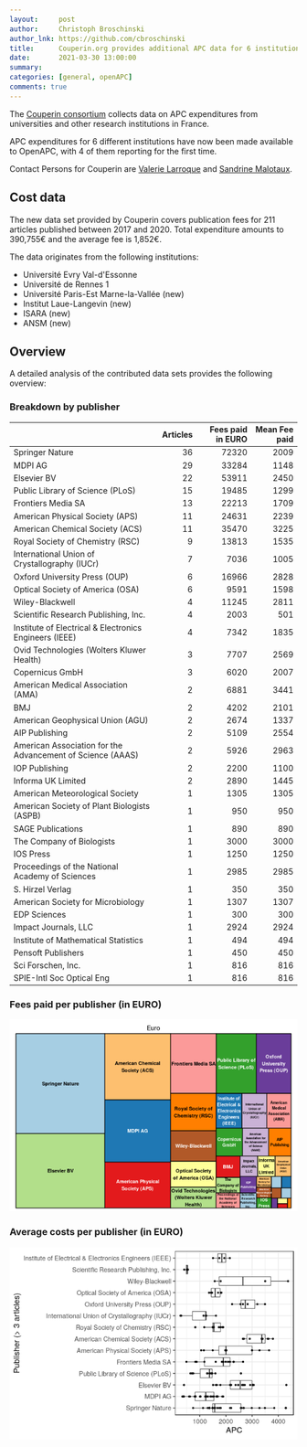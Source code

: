```yaml
---
layout:     post
author:     Christoph Broschinski
author_lnk: https://github.com/cbroschinski
title:      Couperin.org provides additional APC data for 6 institutions
date:       2021-03-30 13:00:00
summary:    
categories: [general, openAPC]
comments: true
---
```





The [Couperin consortium](https://couperin.org) collects data on APC expenditures from universities and other research institutions in France. 

APC expenditures for 6 different institutions have now been made available to OpenAPC, with 4 of them reporting for the first time.

Contact Persons for Couperin are [Valerie Larroque](mailto:valerie.larroque@couperin.org) and [Sandrine Malotaux](mailto:sandrine.malotaux@inp-toulouse.fr).

## Cost data



The new data set provided by Couperin covers publication fees for 211 articles published between 2017 and 2020. Total expenditure amounts to 390,755€ and the average fee is 1,852€.

The data originates from the following institutions:

- Université Evry Val-d'Essonne
- Université de Rennes 1
- Université Paris-Est Marne-la-Vallée (new)
- Institut Laue-Langevin (new)
- ISARA (new)
- ANSM (new)


## Overview

A detailed analysis of the contributed data sets provides the following overview:

### Breakdown by publisher


|                                                           | Articles| Fees paid in EURO| Mean Fee paid|
|:----------------------------------------------------------|--------:|-----------------:|-------------:|
|Springer Nature                                            |       36|             72320|          2009|
|MDPI AG                                                    |       29|             33284|          1148|
|Elsevier BV                                                |       22|             53911|          2450|
|Public Library of Science (PLoS)                           |       15|             19485|          1299|
|Frontiers Media SA                                         |       13|             22213|          1709|
|American Physical Society (APS)                            |       11|             24631|          2239|
|American Chemical Society (ACS)                            |       11|             35470|          3225|
|Royal Society of Chemistry (RSC)                           |        9|             13813|          1535|
|International Union of Crystallography (IUCr)              |        7|              7036|          1005|
|Oxford University Press (OUP)                              |        6|             16966|          2828|
|Optical Society of America (OSA)                           |        6|              9591|          1598|
|Wiley-Blackwell                                            |        4|             11245|          2811|
|Scientific Research Publishing, Inc.                       |        4|              2003|           501|
|Institute of Electrical & Electronics Engineers (IEEE)     |        4|              7342|          1835|
|Ovid Technologies (Wolters Kluwer Health)                  |        3|              7707|          2569|
|Copernicus GmbH                                            |        3|              6020|          2007|
|American Medical Association (AMA)                         |        2|              6881|          3441|
|BMJ                                                        |        2|              4202|          2101|
|American Geophysical Union (AGU)                           |        2|              2674|          1337|
|AIP Publishing                                             |        2|              5109|          2554|
|American Association for the Advancement of Science (AAAS) |        2|              5926|          2963|
|IOP Publishing                                             |        2|              2200|          1100|
|Informa UK Limited                                         |        2|              2890|          1445|
|American Meteorological Society                            |        1|              1305|          1305|
|American Society of Plant Biologists (ASPB)                |        1|               950|           950|
|SAGE Publications                                          |        1|               890|           890|
|The Company of Biologists                                  |        1|              3000|          3000|
|IOS Press                                                  |        1|              1250|          1250|
|Proceedings of the National Academy of Sciences            |        1|              2985|          2985|
|S. Hirzel Verlag                                           |        1|               350|           350|
|American Society for Microbiology                          |        1|              1307|          1307|
|EDP Sciences                                               |        1|               300|           300|
|Impact Journals, LLC                                       |        1|              2924|          2924|
|Institute of Mathematical Statistics                       |        1|               494|           494|
|Pensoft Publishers                                         |        1|               450|           450|
|Sci Forschen, Inc.                                         |        1|               816|           816|
|SPIE-Intl Soc Optical Eng                                  |        1|               816|           816|

### Fees paid per publisher (in EURO)

![plot of chunk tree_couperin_2021_03_30_full](/figure/tree_couperin_2021_03_30_full-1.png)

###  Average costs per publisher (in EURO)

![plot of chunk box_couperin_2021_03_30_publisher_full](/figure/box_couperin_2021_03_30_publisher_full-1.png)
